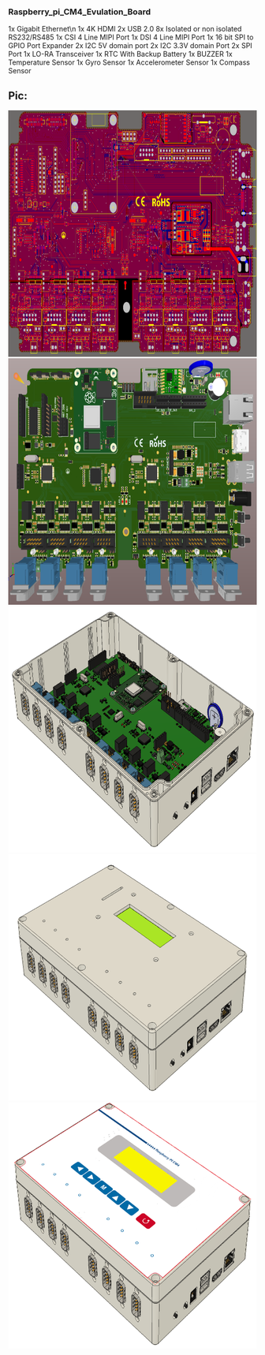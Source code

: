 

### Raspberry_pi_CM4_Evulation_Board

1x Gigabit Ethernet\n
1x 4K HDMI
2x USB 2.0
8x Isolated or non isolated RS232/RS485
1x CSI 4 Line MIPI Port
1x DSI 4 Line MIPI Port
1x 16 bit SPI to GPIO Port Expander
2x I2C 5V domain port
2x I2C 3.3V domain Port
2x SPI Port
1x LO-RA Transceiver
1x RTC With Backup Battery
1x BUZZER
1x Temperature Sensor
1x Gyro Sensor
1x Accelerometer Sensor
1x Compass Sensor

### 

## Pic:

<img src="https://github.com/cemilkendir/PCB_15122020_01BC/blob/main/Photo/Resim01.PNG" height="500px" width="800px"/> 
<img src="https://github.com/cemilkendir/PCB_15122020_01BC/blob/main/Photo/Resim02.PNG" height="500px" width="800px"/> 
<img src="https://github.com/cemilkendir/PCB_15122020_01BC/blob/main/Photo/Resim03.PNG" height="500px" width="800px"/> 
<img src="https://github.com/cemilkendir/PCB_15122020_01BC/blob/main/Photo/Resim04.PNG" height="500px" width="800px"/>
<img src="https://github.com/cemilkendir/PCB_15122020_01BC/blob/main/Photo/Resim05.PNG" height="500px" width="800px"/>  
